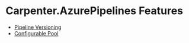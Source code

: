 # Carpenter.AzurePipelines Features

* [Pipeline Versioning](pipeline-versioning.md)
* [Configurable Pool](docs/configure-pool.md)
